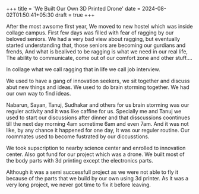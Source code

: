 +++
title = 'We Built Our Own 3D Printed Drone'
date = 2024-08-02T01:50:41+05:30
draft = true
+++

After the most awsome first year, We moved to new hostel which was inside collage campus. First few days was filled with fear of ragging by our beloved seniors. We had a very bad view about ragging, but eventually started understanding that, those seniors are becoming our gurdians and frends, And what is bealived to be ragging is what we need in our real life, The ability to communicate, come out of our comfort zone and other stuff....

In collage what we call ragging that in life we call job interview. 

We used to have a gang of innovation seekers, we sit together and discuss abut new things and ideas. We used to do brain storming together. We had our own way to find ideas. 

Nabarun, Sayan, Tanuj, Sudhakar and others for us brain storming was our reguler activity and it was like caffine for us. Specially me and Tanuj we used to start our discussions after dinner and that disscussions coontinues till the next day morning 4am sometime 6am and even 7am. And it was not like, by any chance it happened for one day, It was our reguler routine. Our roommates used to become fustrated by our diccusstions. 

We took supscription to nearby science center and enrolled to innovation center. Also got fund for our project which was a drone. We built most of the body parts with 3d printing except the electronics parts. 

Although it was a semi successfull project as we were not able to fly it because of the parts that we build by our own using 3d printer. As it was a very long project, we never got time to fix it before leaving. 

